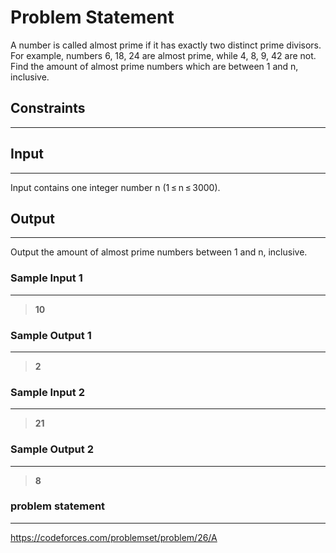 
# Problem Statement
A number is called almost prime if it has exactly two distinct prime divisors. For example, numbers 6, 18, 24 are almost prime, while 4, 8, 9, 42 are not. Find the amount of almost prime numbers which are between 1 and n, inclusive.

## Constraints
---


## Input
----
Input contains one integer number n (1 ≤ n ≤ 3000).

## Output
---
Output the amount of almost prime numbers between 1 and n, inclusive.

### Sample Input 1
----
> **10**

### Sample Output  1
----
> **2**



 ### Sample Input 2
----
> **21**

### Sample Output  2
----
> **8**

### problem statement
---
https://codeforces.com/problemset/problem/26/A